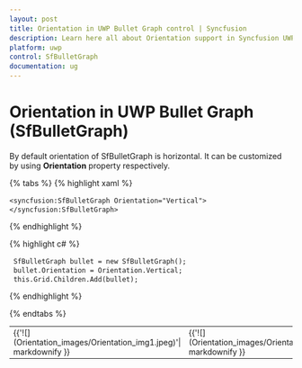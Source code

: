 ```yaml
---
layout: post
title: Orientation in UWP Bullet Graph control | Syncfusion
description: Learn here all about Orientation support in Syncfusion UWP Bullet Graph (SfBulletGraph) control and more.
platform: uwp
control: SfBulletGraph
documentation: ug
---
```


# Orientation in UWP Bullet Graph (SfBulletGraph)

By default orientation of SfBulletGraph is horizontal. It can be customized by using **Orientation** property respectively.

{% tabs %}
{% highlight xaml %}

    <syncfusion:SfBulletGraph Orientation="Vertical">
    </syncfusion:SfBulletGraph>

{% endhighlight %}

{% highlight c# %}

     SfBulletGraph bullet = new SfBulletGraph();
     bullet.Orientation = Orientation.Vertical;
     this.Grid.Children.Add(bullet);

{% endhighlight %}

{% endtabs %}
<table>
<tr>
<td>
{{'![](Orientation_images/Orientation_img1.jpeg)'| markdownify }}
</td><td>
{{'![](Orientation_images/Orientation_img2.jpeg)'| markdownify }}
</td></tr>
</table>
